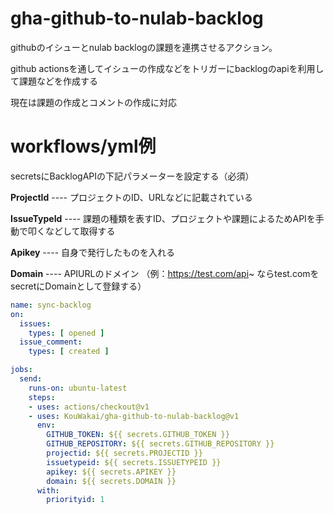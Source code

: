 # gha-github-to-nulab-backlog

githubのイシューとnulab backlogの課題を連携させるアクション。

github actionsを通してイシューの作成などをトリガーにbacklogのapiを利用して課題などを作成する

現在は課題の作成とコメントの作成に対応

# workflows/yml例

secretsにBacklogAPIの下記パラメーターを設定する（必須）

**ProjectId** ---- プロジェクトのID、URLなどに記載されている

**IssueTypeId** ---- 課題の種類を表すID、プロジェクトや課題によるためAPIを手動で叩くなどして取得する

**Apikey** ---- 自身で発行したものを入れる

**Domain** ---- APIURLのドメイン （例：https://test.com/api~ ならtest.comをsecretにDomainとして登録する）

```yml
name: sync-backlog
on:
  issues:
    types: [ opened ]
  issue_comment:
    types: [ created ]

jobs:
  send:
    runs-on: ubuntu-latest
    steps:
    - uses: actions/checkout@v1
    - uses: KouWakai/gha-github-to-nulab-backlog@v1
      env:
        GITHUB_TOKEN: ${{ secrets.GITHUB_TOKEN }}
        GITHUB_REPOSITORY: ${{ secrets.GITHUB_REPOSITORY }}
        projectid: ${{ secrets.PROJECTID }}
        issuetypeid: ${{ secrets.ISSUETYPEID }}
        apikey: ${{ secrets.APIKEY }}
        domain: ${{ secrets.DOMAIN }}
      with:
        priorityid: 1
```
